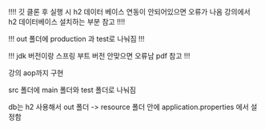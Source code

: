 !!!! 깃 클론 후 실행 시 h2 데이터 베이스 연동이 안되어있으면 오류가 나옴 강의에서 h2 데이터베이스 설치하는 부분 참고 !!!!

!!!  out 폴더에 production 과 test로 나눠짐 !!!

!!! jdk 버전이랑 스프링 부트 버전 안맞으면 오류남 pdf 참고 !!!

강의 aop까지 구현

src 폴더에 main 폴더와 test 폴더로 나눠짐

db는 h2 사용해서 out 폴더 -> resource 폴더 안에 application.properties 에서 설정함
